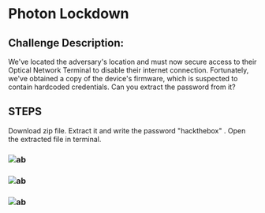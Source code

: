 # Photon Lockdown
## Challenge Description: 
We've located the adversary's location and must now secure access to their Optical Network Terminal to disable their internet connection. Fortunately, we've obtained a copy of the device's firmware, which is suspected to contain hardcoded credentials. Can you extract the password from it?

## STEPS
Download zip file. Extract it and write the password "hackthebox" . Open the extracted file in terminal.

### ![ab](https://github.com/nehabhatt1503/hackthebox/assets/101342579/bbef8ac5-2527-465a-9831-53952407a0fe)
### ![ab](https://github.com/nehabhatt1503/hackthebox/assets/101342579/9e9bd61a-bfa8-49ac-9beb-6666d91a7d5b)
### ![ab](https://github.com/nehabhatt1503/hackthebox/assets/101342579/747d7d69-faa3-4e6d-b975-ce8ccbb5bf3e)


